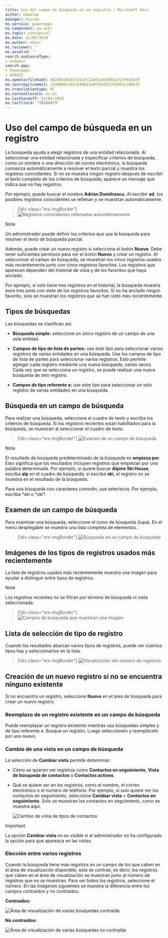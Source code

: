 ```yaml
---
title: Uso del campo de búsqueda en un registro | Microsoft Docs
author: mduelae
manager: kvivek
ms.service: powerapps
ms.component: pa-user
ms.topic: conceptual
ms.date: 11/06/2019
ms.author: mkaur
ms.reviewer: ''
ms.assetid: ''
search.audienceType:
- enduser
search.app:
- PowerApps
- D365CE
ms.openlocfilehash: 482d06a91d3cb3a7c22e41e4e880aa72294d2b3f
ms.sourcegitcommit: 129d004e3d33249b21e8f53e0217030b5c28b53f
ms.translationtype: HT
ms.contentlocale: es-ES
ms.lasthandoff: 03/04/2020
ms.locfileid: "78264973"
---
```

#  <a name="use-the-lookup-field-on-a-record"></a>Uso del campo de búsqueda en un registro

La búsqueda ayuda a elegir registros de una entidad relacionada. Al seleccionar una entidad relacionada y especificar criterios de búsqueda, como un nombre o una dirección de correo electrónico, la búsqueda comienza automáticamente a resolver el texto parcial y muestra los registros coincidentes. Si no se muestra ningún registro después de escribir el texto completo de los criterios de búsqueda, aparece un mensaje que indica que no hay registros.

Por ejemplo, puede buscar el nombre **Adrian Dumitrascu**. Al escribir **ad**, los posibles registros coincidentes se rellenan y se muestran automáticamente.

  > [!div class="mx-imgBorder"]
  > ![Registros coincidentes rellenados automáticamente](media/automatically-populate-matching-records.png "Registros coincidentes rellenados automáticamente")
  
>[!NOTE] 
>Un administrador puede definir los criterios que usa la búsqueda para resolver el texto de búsqueda parcial.

Además, puede crear un nuevo registro si selecciona el botón **Nuevo**. Debe tener suficientes permisos para ver el botón **Nuevo** y crear un registro. Al seleccionar el campo de búsqueda, se muestran los cinco registros usados más recientemente junto con cinco registros favoritos. Los registros que aparecen dependen del historial de vista y de los favoritos que haya anclado. 

Por ejemplo, si solo tiene tres registros en el historial, la búsqueda muestra esos tres junto con siete de los registros favoritos. Si no ha anclado ningún favorito, solo se muestran los registros que se han visto más recientemente.

## <a name="types-of-lookups"></a>Tipos de búsquedas

Las búsquedas se clasifican así: 

- **Búsqueda simple:** seleccione un único registro de un campo de una sola entidad. 

- **Campos de tipo de lista de partes:** use este tipo para seleccionar varios registros de varias entidades en una búsqueda. Use los campos de tipo de lista de partes para seleccionar varios registros. Esto permite agregar cada registro mediante una nueva búsqueda, varias veces. Cada vez que se selecciona un registro, se puede realizar una nueva búsqueda de otro registro.
  
- **Campos de tipo referente a:** use este tipo para seleccionar un solo registro de varias entidades en una búsqueda. 

## <a name="search-in-a-lookup-field"></a>Búsqueda en un campo de búsqueda 
Para realizar una búsqueda, seleccione el cuadro de texto y escriba los criterios de búsqueda. Si los registros recientes están habilitados para la búsqueda, se muestran al seleccionar el cuadro de texto.

  > [!div class="mx-imgBorder"]
  > ![Examen de un campo de búsqueda](media/MRU.png "Examen de un campo de búsqueda")  
  
>[!NOTE]   
> El resultado de búsqueda predeterminado de la búsqueda es **empieza por**. Esto significa que los resultados incluyen registros que empiezan por una palabra determinada. Por ejemplo, si quiere buscar **Alpine Ski House**, escriba **alp** en el cuadro de búsqueda; si escribe **ski**, el registro no se muestra en el resultado de la búsqueda.
>
> Para una búsqueda con caracteres comodín, use asteriscos: Por ejemplo, escriba \*ski o \*ski\*.

## <a name="browse-in-a-lookup-field"></a>Examen de un campo de búsqueda
Para examinar una búsqueda, seleccione el icono de búsqueda (lupa). En el menú desplegable se muestra una lista completa de elementos.

  > [!div class="mx-imgBorder"]
  > ![Búsqueda en un campo de búsqueda](media/MRU_1.png "Búsqueda en un campo de búsqueda")  
 
## <a name="most-recently-used-record-type-images"></a>Imágenes de los tipos de registros usados más recientemente
La lista de registros usados más recientemente muestra una imagen para ayudar a distinguir entre tipos de registros.

>[!NOTE] 
>Los registros recientes no se filtran por término de búsqueda ni vista seleccionada.

  > [!div class="mx-imgBorder"]
  > ![Campos de búsqueda que muestran una imagen](media/Lookup_03-MRU_Entity_Images_56[1].png "Campos de búsqueda que muestran una imagen")  
  
## <a name="record-type-selection-list"></a>Lista de selección de tipo de registro  
Cuando los resultados abarcan varios tipos de registros, puede ver cuántos tipos hay y seleccionarlos en la lista.

  > [!div class="mx-imgBorder"]
  > ![Visualización del número de registros](media/Lookup_04-MultipleEntityTypes[1].gif "Visualización del número de registros")  
  
## <a name="create-a-new-record-if-you-dont-find-an-existing-record"></a>Creación de un nuevo registro si no se encuentra ninguno existente

Si no encuentra un registro, seleccione **Nuevo** en el área de búsqueda para crear un nuevo registro.


### <a name="replace-an-existing-record-from-a-lookup-field"></a>Reemplazo de un registro existente en un campo de búsqueda

Puede reemplazar un registro existente mientras usa búsquedas simples y de tipo referente a. Busque un registro. Luego selecciónelo y reemplácelo por uno nuevo.

### <a name="change-a-view-in-a-lookup-field"></a>Cambio de una vista en un campo de búsqueda 

La selección de **Cambiar vista** permite determinar:
 - Cómo se quieren ver registros como **Contactos en seguimiento**, **Vista de búsqueda de contactos** o **Contactos activos**.
 - Qué se quiere ver en los registros, como el nombre, el correo electrónico o el número de teléfono. Por ejemplo, si solo quiere ver los contactos en seguimiento, seleccione **Cambiar vista** \> **Contactos en seguimiento**. Solo se muestran los contactos en seguimiento, como se muestra aquí. 

    ![Cambio de vista de tipos de contactos](media/change-view.png "Cambio de vista de tipos de contactos")

>[!IMPORTANT] 
>La opción **Cambiar vista** no es visible si el administrador no ha configurado la opción para que aparezca en las vistas.

### <a name="choose-from-multiple-records"></a>Elección entre varios registros

Cuando la búsqueda tiene más registros en un campo de los que caben en el área de visualización disponible, esta se contrae, es decir, los registros que caben en el área de visualización se muestran junto al número de registros que no se muestran. Para ver todos los registros, seleccione el número. En las imágenes siguientes se muestra la diferencia entre los campos contraídos y no contraídos.

**Contraídos:**

![Área de visualización de varias búsquedas contraída](media/collapsed-multi-lookup-display-area.png "Área de visualización de varias búsquedas contraída")


**No contraídos:**

![Área de visualización de varias búsquedas no contraída](media/non-collapsed-multi-lookup-display-area.png "Área de visualización de varias búsquedas no contraída")
